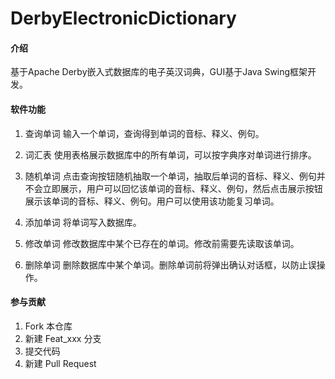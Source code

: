 # DerbyElectronicDictionary

#### 介绍
基于Apache Derby嵌入式数据库的电子英汉词典，GUI基于Java Swing框架开发。

#### 软件功能
1. 查询单词
    输入一个单词，查询得到单词的音标、释义、例句。

2. 词汇表
    使用表格展示数据库中的所有单词，可以按字典序对单词进行排序。

3. 随机单词
    点击查询按钮随机抽取一个单词，抽取后单词的音标、释义、例句并不会立即展示，用户可以回忆该单词的音标、释义、例句，然后点击展示按钮展示该单词的音标、释义、例句。用户可以使用该功能复习单词。

4. 添加单词
    将单词写入数据库。

5. 修改单词
    修改数据库中某个已存在的单词。修改前需要先读取该单词。

6. 删除单词
    删除数据库中某个单词。删除单词前将弹出确认对话框，以防止误操作。
 

#### 参与贡献

1.  Fork 本仓库
2.  新建 Feat_xxx 分支
3.  提交代码
4.  新建 Pull Request